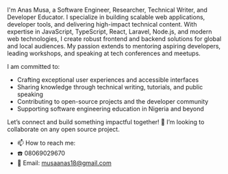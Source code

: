 I'm Anas Musa, a Software Engineer, Researcher, Technical Writer, and Developer Educator. I specialize in building scalable web applications, developer tools, and delivering high-impact technical content.
With expertise in JavaScript, TypeScript, React, Laravel, Node.js, and modern web technologies, I create robust frontend and backend solutions for global and local audiences. My passion extends to mentoring aspiring developers, leading workshops, and speaking at tech conferences and meetups.

I am committed to:
- Crafting exceptional user experiences and accessible interfaces
- Sharing knowledge through technical writing, tutorials, and public speaking
- Contributing to open-source projects and the developer community
- Supporting software engineering education in Nigeria and beyond

Let’s connect and build something impactful together!
💞️ I’m looking to collaborate on any open source project.
- 📫 How to reach me:
- ☎️ 08069029670
- 📩 Email: musaanas18@gmail.com


